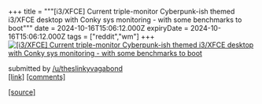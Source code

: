 +++
title = """[i3/XFCE] Current triple-monitor Cyberpunk-ish themed i3/XFCE desktop with Conky sys monitoring - with some benchmarks to boot"""
date = 2024-10-16T15:06:12.000Z
expiryDate = 2024-10-16T15:06:12.000Z
tags = ["reddit","wm"]
+++
[![[i3/XFCE] Current triple-monitor Cyberpunk-ish themed i3/XFCE desktop with Conky sys monitoring - with some benchmarks to boot](https://preview.redd.it/8iik9x7kv4vd1.png?width=640&crop=smart&auto=webp&s=a959202a99ced2158f20860eadda6cf19911ec52 "[i3/XFCE] Current triple-monitor Cyberpunk-ish themed i3/XFCE desktop with Conky sys monitoring - with some benchmarks to boot")](https://www.reddit.com/r/unixporn/comments/1g51kow/i3xfce_current_triplemonitor_cyberpunkish_themed/)

submitted by [/u/theslinkyvagabond](https://www.reddit.com/user/theslinkyvagabond)  
[\[link\]](https://i.redd.it/8iik9x7kv4vd1.png) [\[comments\]](https://www.reddit.com/r/unixporn/comments/1g51kow/i3xfce_current_triplemonitor_cyberpunkish_themed/)

[[source]](https://www.reddit.com/r/unixporn/comments/1g51kow/i3xfce_current_triplemonitor_cyberpunkish_themed/)
